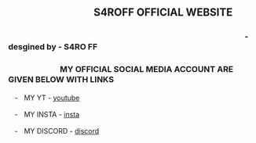 <html>
<head>
<h2>ㅤㅤㅤㅤㅤㅤㅤㅤㅤS4ROFF OFFICIAL WEBSITE
</h2>
<h3>ㅤㅤㅤㅤㅤㅤㅤㅤㅤㅤㅤㅤㅤㅤㅤㅤㅤㅤㅤㅤㅤㅤㅤㅤㅤㅤㅤㅤㅤㅤㅤㅤ-desgined by - S4RO FF
</h3>

</head>
<h3>
ㅤㅤㅤㅤㅤㅤㅤMY OFFICIAL SOCIAL MEDIA ACCOUNT ARE GIVEN BELOW WITH LINKS
</h3>

<p>ㅤ-ㅤMY YT - <a href="https://www.youtube.com/channel/UChvePxVp1WTJPmqHrOW1IHQ"> youtube </a>
</p>
<p>ㅤ-ㅤMY INSTA - <a href="https://www.instagram.com/ff_s4ro_/ "> insta </a>
</p>
<p>ㅤ-ㅤMY DISCORD -  <a href="https://discord.gg/ahScXJXkdg"> discord </a>
</p>

</html>
